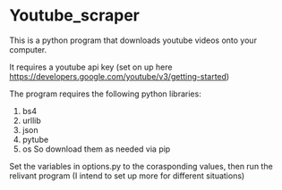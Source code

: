 # Youtube_scraper

This is a python program that downloads youtube videos onto your computer.

It requires a youtube api key (set on up here https://developers.google.com/youtube/v3/getting-started)

The program requires the following python libraries:
1. bs4
2. urllib
3. json
4. pytube
5. os
So download them as needed via pip


Set the variables in options.py to the corasponding values, then run the relivant program (I intend to set up more for different situations)
